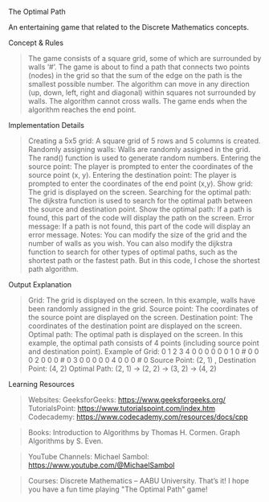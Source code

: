 The Optimal Path

An entertaining game that related to the Discrete Mathematics concepts.
>>>>>>>>>>>>>>>>>>>>>>>>>>>>>>>>>>>>>>>>>>>>>>>>>>>>>>>>>>>>>>>>>>>>>>>
>>>>>>>>>>>>>>>>>>>>>>>>>>>>>>>>>>>>>>>>>>>>>>>>>>>>>>>>>>>>>>>>>>>>>>>

Concept & Rules

>	The game consists of a square grid, some of which 
are surrounded by walls ‘#’.
>	The game is about to find a path that connects 
two points (nodes) in the grid so that the sum of the edge on the path is the smallest possible number.
>	The algorithm can move in any direction (up, down, 
left, right and diagonal) within squares not surrounded by walls.
>	The algorithm cannot cross walls.
>	The game ends when the algorithm reaches the end point.
>>>>>>>>>>>>>>>>>>>>>>>>>>>>>>>>>>>>>>>>>>>>>>>>>>>>>>>>>>>>>>>>>>>>>>>
>>>>>>>>>>>>>>>>>>>>>>>>>>>>>>>>>>>>>>>>>>>>>>>>>>>>>>>>>>>>>>>>>>>>>>>

Implementation Details

>	Creating a 5x5 grid: A square grid of 5 rows and 5 columns is created. 
>	Randomly assigning walls: Walls are randomly assigned in the grid. The rand() function is used to generate random numbers.
> Entering the source point: The player is prompted to enter the coordinates of the source point (x, y). Entering the destination point: The player is prompted to enter the coordinates of the end point (x,y). 
> Show grid: The grid is displayed on the screen. 
>	Searching for the optimal path: The dijkstra function is used to search for the optimal path between the source and destination point. 
>	Show the optimal path: If a path is found, this part of the code will display the path on the screen. 
> Error message: If a path is not found, this part of the code will display an error message.
>	Notes: You can modify the size of the grid and the number of walls as you wish.
>	You can also modify the dijkstra function to search for other types of optimal paths, such as the shortest path or the fastest path. But in this code, I chose the shortest path algorithm.
>>>>>>>>>>>>>>>>>>>>>>>>>>>>>>>>>>>>>>>>>>>>>>>>>>>>>>>>>>>>>>>>>>>>>>>
>>>>>>>>>>>>>>>>>>>>>>>>>>>>>>>>>>>>>>>>>>>>>>>>>>>>>>>>>>>>>>>>>>>>>>>


Output Explanation

>	Grid: The grid is displayed on the screen. In this example, walls have been randomly assigned in the grid. 
>	Source point: The coordinates of the source point are displayed on the screen.
>	Destination point: The coordinates of the destination point are displayed on the screen.
>	Optimal path: The optimal path is displayed on the screen. In this example, the optimal path consists of 4 points (including source point and destination point).
Example of Grid:
   0 1 2 3 4
0  0 0 0 0 0
1  0 # 0 0 0
2  0 0 0 # 0
3  0 0 0 0 0
4  0 0 0 # 0
Source Point: (2, 1) , Destination Point: (4, 2)
Optimal Path: (2, 1) -> (2, 2) -> (3, 2) -> (4, 2)
>>>>>>>>>>>>>>>>>>>>>>>>>>>>>>>>>>>>>>>>>>>>>>>>>>>>>>>>>>>>>>>>>>>>>>>
>>>>>>>>>>>>>>>>>>>>>>>>>>>>>>>>>>>>>>>>>>>>>>>>>>>>>>>>>>>>>>>>>>>>>>>

Learning Resources

>	Websites:
GeeksforGeeks: https://www.geeksforgeeks.org/
TutorialsPoint: https://www.tutorialspoint.com/index.htm
Codecademy: https://www.codecademy.com/resources/docs/cpp

> Books:
Introduction to Algorithms by Thomas H. Cormen.
Graph Algorithms by S. Even.

> YouTube Channels:
Michael Sambol: https://www.youtube.com/@MichaelSambol

>	Courses:
Discrete Mathematics – AABU University.
That’s it!  I hope you have a fun time playing "The Optimal Path" game!

